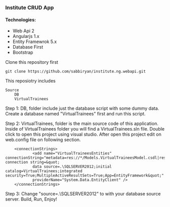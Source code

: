 ### Institute CRUD App

#### Technologies:
<ul>
    <li>Web Api 2</li>
    <li>Angularjs 1.x</li>
    <li>Entity Framewrok 5.x</li>
    <li>Database First</li>
    <li>Bootstrap</li>    
</ul>

Clone this repository first

    git clone https://github.com/sabbiryan/institute.ng.webapi.git
    
This reposiotry includes 

    Source
        DB
        VirtualTrainees
        
Step 1: DB, folder include just the database script with some dummy data. Create a database named "VirtualTrainees" first and run this script.

Step 2: VirtualTrainees, folder is the main source code of this application. Inside of VirtualTrainees folder you will find a VirtualTrainees.sln file. Double click to open this project using visual studio. After open this project edit on web.config file on following section.

        <connectionStrings>
                <add name="VirtualTraineesEntities" connectionString="metadata=res://*/Models.VirtualTraineesModel.csdl|res://*/Models.VirtualTraineesModel.ssdl|res://*/Models.VirtualTraineesModel.msl;provider=System.Data.SqlClient;provider connection string=&quot;
                data source=.\SQLSERVER2012;initial catalog=VirtualTrainees;integrated security=True;MultipleActiveResultSets=True;App=EntityFramework&quot;" 
                providerName="System.Data.EntityClient" />
        </connectionStrings>
        

Step 3: Change "source=.\SQLSERVER2012" to with your database source server. Build, Run, Enjoy!
